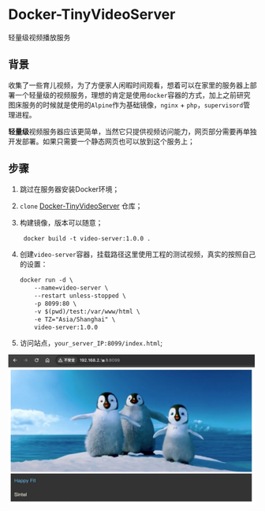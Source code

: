 # Docker-TinyVideoServer
轻量级视频播放服务

## 背景

收集了一些育儿视频，为了方便家人闲暇时间观看，想着可以在家里的服务器上部署一个轻量级的视频服务，理想的肯定是使用`docker`容器的方式，加上之前研究图床服务的时候就是使用的`Alpine`作为基础镜像，`nginx` + `php`，`supervisord`管理进程。

**轻量级**视频服务器应该更简单，当然它只提供视频访问能力，网页部分需要再单独开发部署。如果只需要一个静态网页也可以放到这个服务上；

## 步骤

1. 跳过在服务器安装Docker环境；

2. `clone` [Docker-TinyVideoServer](https://github.com/WenkaiZhou/Docker-TinyVideoServer) 仓库；

3. 构建镜像，版本可以随意；

        docker build -t video-server:1.0.0 .

4.  创建`video-server`容器，挂载路径这里使用工程的测试视频，真实的按照自己的设置：

        docker run -d \
            --name=video-server \
            --restart unless-stopped \
            -p 8099:80 \
            -v $(pwd)/test:/var/www/html \
            -e TZ="Asia/Shanghai" \
            video-server:1.0.0

5. 访问站点，`your_server_IP:8099/index.html`;

<img src="https://github.com/WenkaiZhou/Docker-TinyVideoServer/blob/main/test.jpg?raw=true" width="500" />